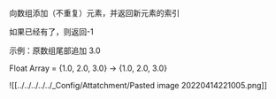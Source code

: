 向数组添加（不重复）元素，并返回新元素的索引

如果已经有了，则返回-1


示例：原数组尾部追加 3.0

Float Array  = {1.0, 2.0, 3.0}  →  {1.0, 2.0, 3.0}

![[../../../../../_Config/Attatchment/Pasted image 20220414221005.png]]

